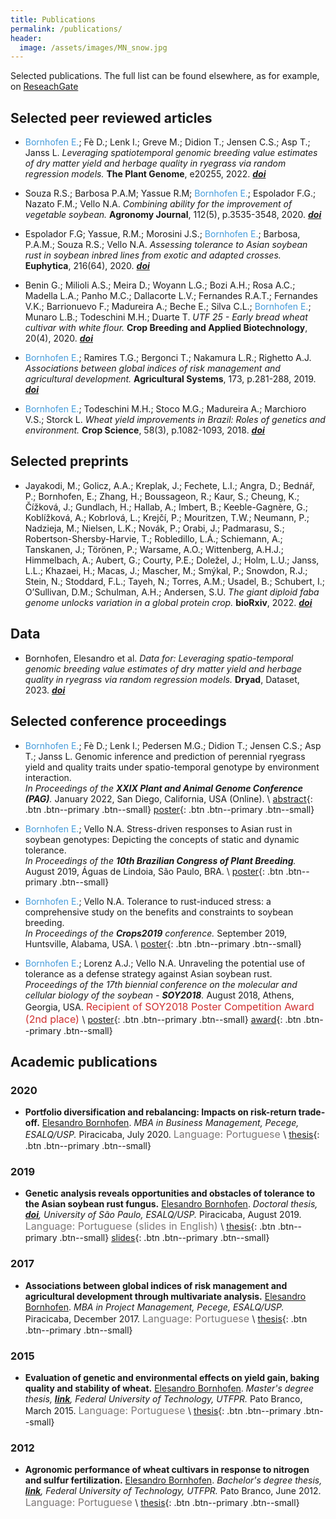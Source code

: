 ```yaml
---
title: Publications
permalink: /publications/
header:
  image: /assets/images/MN_snow.jpg
---
```

Selected publications. The full list can be found elsewhere, as for example, on [ReseachGate](https://www.researchgate.net/profile/Elesandro-Bornhofen)



## Selected peer reviewed articles

* <span style="color: #449bdb">Bornhofen E.</span>; Fè D.; Lenk I.; Greve M.; Didion T.; Jensen C.S.; Asp T.; Janss L.
_Leveraging spatiotemporal genomic breeding value estimates of dry matter yield and herbage quality in ryegrass via random regression models._
**The Plant Genome**, e20255, 2022. _[**doi**](https://doi.org/10.1002/tpg2.20255)_

* Souza R.S.; Barbosa P.A.M; Yassue R.M; <span style="color: #449bdb">Bornhofen E.</span>; Espolador F.G.; Nazato F.M.; Vello N.A.
 _Combining ability for the improvement of vegetable soybean._
 **Agronomy Journal**, 112(5), p.3535-3548, 2020. _[**doi**](https://doi.org/10.1002/agj2.20322)_

* Espolador F.G; Yassue, R.M.; Morosini J.S.; <span style="color: #449bdb">Bornhofen E.</span>; Barbosa, P.A.M.; Souza R.S.; Vello N.A.
 _Assessing tolerance to Asian soybean rust in soybean inbred lines from exotic and adapted crosses._
 **Euphytica**, 216(64), 2020.  _[**doi**](https://doi.org/10.1007/s10681-020-02597-8)_  

* Benin G.; Milioli A.S.; Meira D.; Woyann L.G.; Bozi A.H.; Rosa A.C.; Madella L.A.; Panho M.C.; Dallacorte L.V.; Fernandes R.A.T.; Fernandes  V.K.; Barrionuevo F.; Madureira A.; Beche E.; Silva C.L.; <span style="color: #449bdb">Bornhofen E.</span>; Munaro L.B.; Todeschini M.H.;  Duarte T.
_UTF 25 - Early bread wheat cultivar with white flour._
 **Crop Breeding and Applied Biotechnology**, 20(4), 2020. _[**doi**](https://doi.org/10.1590/1984-70332020v20n4c67)_

* <span style="color: #449bdb">Bornhofen E.</span>; Ramires T.G.; Bergonci T.; Nakamura L.R.; Righetto A.J.
 _Associations between global indices of risk management and agricultural development._
 **Agricultural Systems**, 173, p.281-288, 2019. _[**doi**](https://doi.org/10.1016/j.agsy.2019.03.006)_

* <span style="color: #449bdb">Bornhofen E.</span>; Todeschini M.H.; Stoco M.G.; Madureira A.; Marchioro V.S.; Storck L.
 _Wheat yield improvements in Brazil: Roles of genetics and environment._
 **Crop Science**, 58(3), p.1082-1093, 2018. _[**doi**](http://dx.doi.org/10.2135/cropsci2017.06.0358)_

## Selected preprints

* Jayakodi, M.; Golicz, A.A.; Kreplak, J.; Fechete, L.I.; Angra, D.; Bednář, P.; Bornhofen, E.; Zhang, H.; Boussageon, R.; Kaur, S.; Cheung, K.; Čížková, J.; Gundlach, H.; Hallab, A.; Imbert, B.; Keeble-Gagnère, G.; Koblížková, A.; Kobrlová, L.; Krejčí, P.; Mouritzen, T.W.; Neumann, P.; Nadzieja, M.; Nielsen, L.K.; Novák, P.; Orabi, J.; Padmarasu, S.; Robertson-Shersby-Harvie, T.; Robledillo, L.Á.; Schiemann, A.; Tanskanen, J.; Törönen, P.; Warsame, A.O.; Wittenberg, A.H.J.; Himmelbach, A.; Aubert, G.; Courty, P.E.; Doležel, J.; Holm, L.U.; Janss, L.L.; Khazaei, H.; Macas, J.; Mascher, M.; Smýkal, P.; Snowdon, R.J.; Stein, N.; Stoddard, F.L.; Tayeh, N.; Torres, A.M.; Usadel, B.; Schubert, I.; O’Sullivan, D.M.; Schulman, A.H.; Andersen, S.U.
_The giant diploid faba genome unlocks variation in a global protein crop._
**bioRxiv**, 2022.  _[**doi**](http://dx.doi.org/10.1101/2022.09.23.509015)_

## Data

* Bornhofen, Elesandro et al.
_Data for: Leveraging spatio-temporal genomic breeding value estimates of dry matter yield and herbage quality in ryegrass via random regression models._
**Dryad**, Dataset, 2023. _[**doi**](https://doi.org/10.5061/dryad.q83bk3jm7)_


## Selected conference proceedings

* <span style="color: #449bdb">Bornhofen E.</span>; Fè D.; Lenk I.; Pedersen M.G.; Didion T.; Jensen C.S.; Asp T.; Janss L.
Genomic inference and prediction of perennial ryegrass yield and quality traits under spatio-temporal genotype by environment interaction.  
  _In Proceedings of the **XXIX Plant and Animal Genome Conference (PAG)**._
  January 2022, San Diego, California, USA (Online). \\
  [abstract](/assets/abstracts/PAG22_abstract_Bornhofen.pdf){: .btn .btn--primary .btn--small}
  [poster](/assets/posters/Bornhofen_poster_PO0397_PAG22.pdf){: .btn .btn--primary .btn--small}


* <span style="color: #449bdb">Bornhofen E.</span>; Vello N.A.
  Stress-driven responses to Asian rust in soybean genotypes: Depicting the concepts of static and dynamic tolerance.  
  _In Proceedings of the **10th Brazilian Congress of Plant Breeding**._
  August 2019, Águas de Lindoia, São Paulo, BRA. \\
  [poster](/assets/posters/CBMP2019_poster_bornhofen.pdf){: .btn .btn--primary .btn--small}

* <span style="color: #449bdb">Bornhofen E.</span>; Vello N.A.
  Tolerance to rust-induced stress: a comprehensive study on the benefits and constraints to soybean breeding.  
  _In Proceedings of the **Crops2019** conference._
  September 2019, Huntsville, Alabama, USA. \\
  [poster](/assets/posters/CROPS2019_poster_bornhofen.pdf){: .btn .btn--primary .btn--small}

* <span style="color: #449bdb">Bornhofen E.</span>; Lorenz A.J.; Vello N.A.
  Unraveling the potential use of tolerance as a defense strategy against Asian soybean rust.
  _Proceedings of the 17th biennial conference on the molecular and cellular biology of the soybean - **SOY2018**._
  August 2018, Athens, Georgia, USA. <font size="3"> <span style="color: #d03030">Recipient of SOY2018 Poster Competition Award (2nd place)</span> </font> \\
  [poster](/assets/posters/SOY2018_poster_bornhofen.pdf){: .btn .btn--primary .btn--small}
  [award](/assets/posters/SOY2018_award.jpg){: .btn .btn--primary .btn--small}

## Academic publications

### 2020

* **Portfolio diversification and rebalancing: Impacts on risk-return trade-off.**
  [Elesandro Bornhofen](https://scholar.google.com.br/citations?hl=pt-BR&user=41DCnKQAAAAJ&view_op=list_works&sortby=pubdate).
  _MBA in Business Management, Pecege, ESALQ/USP._
  Piracicaba, July 2020. <font size="3"> <span style="color: #7d7878">Language: Portuguese</span> </font> \\
  [thesis](/assets/thesis/mba_business_management_elesandro_bornhofen.pdf){: .btn .btn--primary .btn--small}

### 2019

* **Genetic analysis reveals opportunities and obstacles of tolerance to the Asian soybean rust fungus.**
  [Elesandro Bornhofen](https://scholar.google.com.br/citations?hl=pt-BR&user=41DCnKQAAAAJ&view_op=list_works&sortby=pubdate).
  _Doctoral thesis, [**doi**](https://doi.org/10.11606/T.11.2019.tde-17102019-164015), University of São Paulo, ESALQ/USP._
  Piracicaba, August 2019. <font size="3"> <span style="color: #7d7878">Language: Portuguese (slides in English)</span> </font> \\
  [thesis](/assets/thesis/phd_elesandro_bornhofen.pdf){: .btn .btn--primary .btn--small}
  [slides](/assets/thesis/phd_elesandro_bornhofen_slides.pdf){: .btn .btn--primary .btn--small}

### 2017

* **Associations between global indices of risk management and agricultural development through multivariate analysis.**
  [Elesandro Bornhofen](https://scholar.google.com.br/citations?hl=pt-BR&user=41DCnKQAAAAJ&view_op=list_works&sortby=pubdate).
  _MBA in Project Management, Pecege, ESALQ/USP._
  Piracicaba, December 2017. <font size="3"> <span style="color: #7d7878">Language: Portuguese</span> </font> \\
  [thesis](/assets/thesis/mba_project_management_elesandro_bornhofen.pdf){: .btn .btn--primary .btn--small}

### 2015

* **Evaluation of genetic and environmental effects on yield gain, baking quality and stability of wheat.**
  [Elesandro Bornhofen](https://scholar.google.com.br/citations?hl=pt-BR&user=41DCnKQAAAAJ&view_op=list_works&sortby=pubdate).
  _Master's degree thesis, [**link**](http://repositorio.utfpr.edu.br/jspui/handle/1/1221), Federal University of Technology, UTFPR._
  Pato Branco, March 2015. <font size="3"> <span style="color: #7d7878">Language: Portuguese</span> </font> \\
  [thesis](/assets/thesis/msc_elesandro_bornhofen.pdf){: .btn .btn--primary .btn--small}

### 2012

* **Agronomic performance of wheat cultivars in response to nitrogen and sulfur fertilization.**
  [Elesandro Bornhofen](https://scholar.google.com.br/citations?hl=pt-BR&user=41DCnKQAAAAJ&view_op=list_works&sortby=pubdate).
  _Bachelor's degree thesis, [**link**](http://repositorio.utfpr.edu.br/jspui/handle/1/1221), Federal University of Technology, UTFPR._
  Pato Branco, June 2012. <font size="3"> <span style="color: #7d7878">Language: Portuguese</span> </font> \\
  [thesis](/assets/thesis/bsc_elesandro_bornhofen.pdf){: .btn .btn--primary .btn--small}
